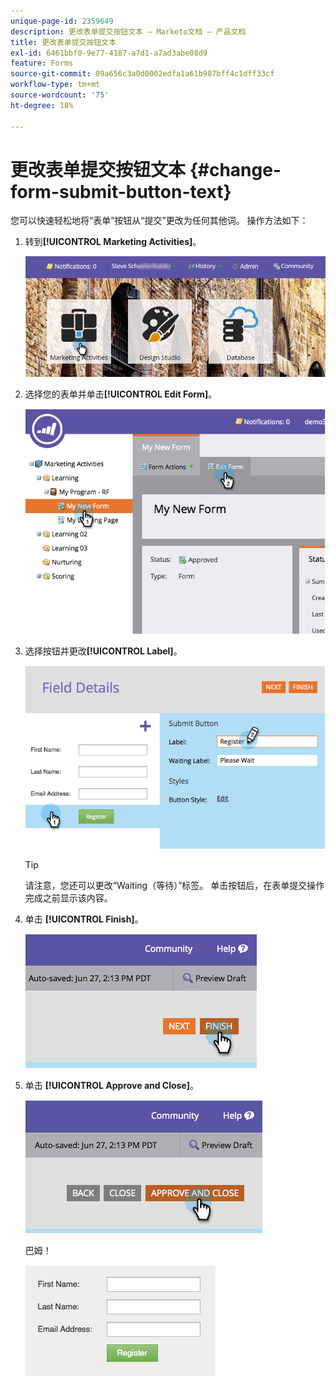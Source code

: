 ```yaml
---
unique-page-id: 2359649
description: 更改表单提交按钮文本 — Marketo文档 — 产品文档
title: 更改表单提交按钮文本
exl-id: 6461bbf0-9e77-4187-a7d1-a7ad3abe08d9
feature: Forms
source-git-commit: 09a656c3a0d0002edfa1a61b987bff4c1dff33cf
workflow-type: tm+mt
source-wordcount: '75'
ht-degree: 18%

---
```


# 更改表单提交按钮文本 {#change-form-submit-button-text}

您可以快速轻松地将“表单”按钮从“提交”更改为任何其他词。 操作方法如下：

1. 转到&#x200B;**[!UICONTROL Marketing Activities]**。

   ![](assets/login-marketing-activities-4.png)

1. 选择您的表单并单击&#x200B;**[!UICONTROL Edit Form]**。

   ![](assets/image2014-9-15-12-3a42-3a14.png)

1. 选择按钮并更改&#x200B;**[!UICONTROL Label]**。

   ![](assets/image2014-9-15-12-3a42-3a41.png)

   >[!TIP]
   >
   >请注意，您还可以更改“Waiting（等待）”标签。 单击按钮后，在表单提交操作完成之前显示该内容。

1. 单击 **[!UICONTROL Finish]**。

   ![](assets/image2014-9-15-12-3a43-3a26.png)

1. 单击 **[!UICONTROL Approve and Close]**。

   ![](assets/image2014-9-15-12-3a43-3a36.png)

   巴姆！

   ![](assets/image2014-9-15-12-3a44-3a7.png)
